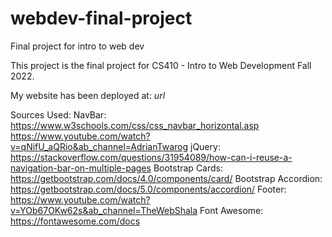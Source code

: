 # webdev-final-project

Final project for intro to web dev

This project is the final project for CS410 - Intro to Web Development Fall 2022.

My website has been deployed at: _url_

Sources Used:
NavBar: https://www.w3schools.com/css/css_navbar_horizontal.asp
https://www.youtube.com/watch?v=qNifU_aQRio&ab_channel=AdrianTwarog
jQuery: https://stackoverflow.com/questions/31954089/how-can-i-reuse-a-navigation-bar-on-multiple-pages
Bootstrap Cards: https://getbootstrap.com/docs/4.0/components/card/
Bootstrap Accordion: https://getbootstrap.com/docs/5.0/components/accordion/
Footer: https://www.youtube.com/watch?v=YOb67OKw62s&ab_channel=TheWebShala
Font Awesome: https://fontawesome.com/docs
